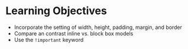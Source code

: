 # Learning Objectives

* Incorporate the setting of width, height, padding, margin, and border
* Compare an contrast inline vs. block box models
* Use the `!important` keyword

